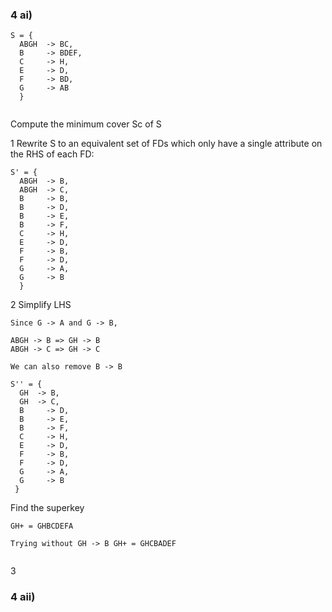 ### 4 ai)

```
S = {
  ABGH  -> BC,
  B     -> BDEF,
  C     -> H,
  E     -> D,
  F     -> BD,
  G     -> AB
  }
  
```

Compute the minimum cover Sc of S

1 Rewrite S to an equivalent set of FDs which only have a single attribute on the RHS of each FD:

```
S' = {
  ABGH  -> B,
  ABGH  -> C,
  B     -> B,
  B     -> D,
  B     -> E,
  B     -> F,
  C     -> H,
  E     -> D,
  F     -> B,
  F     -> D,
  G     -> A,
  G     -> B
  }
```

2 Simplify LHS

```
Since G -> A and G -> B,

ABGH -> B => GH -> B
ABGH -> C => GH -> C

We can also remove B -> B

```

```
S'' = {
  GH  -> B,
  GH  -> C,
  B     -> D,
  B     -> E,
  B     -> F,
  C     -> H,
  E     -> D,
  F     -> B,
  F     -> D,
  G     -> A,
  G     -> B
 } 
```

Find the superkey

```
GH+ = GHBCDEFA

Trying without GH -> B GH+ = GHCBADEF


```

3 

### 4 aii)


